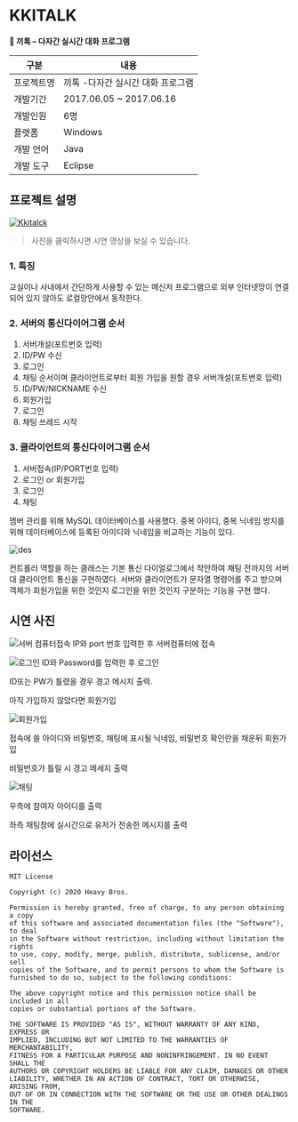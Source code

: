 # KKITALK
**💬 끼톡 – 다자간 실시간 대화 프로그램**


| 구분       | 내용                              |
|------------|-----------------------------------|
| 프로젝트명 | 끼톡 -다자간 실시간 대화 프로그램 |
| 개발기간   | 2017.06.05 ~ 2017.06.16           |
| 개발인원   | 6명                               |
| 플랫폼     | Windows                           |
| 개발 언어  | Java                              |
| 개발 도구  | Eclipse                           |

## 프로젝트 설명

[![Kkitalck](http://img.youtube.com/vi/tdBGUWQJTuI/0.jpg)](http://www.youtube.com/watch?v=tdBGUWQJTuI "Project Introduction")
> 사진을 클릭하시면 시연 영상을 보실 수 있습니다.


### 1. 특징

교실이나 사내에서 간단하게 사용할 수 있는 메신저 프로그램으로 외부 인터넷망이 연결되어 있지 않아도 로컬망안에서 동작한다.

### 2. 서버의 통신다이어그램 순서

1. 서버개설(포트번호 입력)
2. ID/PW 수신
3. 로그인 
4. 채팅 순서이며 클라이언트로부터 회원 가입을 원할 경우 서버개설(포트번호 입력) 
5. ID/PW/NICKNAME 수신 
6. 회원가입 
7. 로그인 
8. 채팅 쓰레드 시작

### 3. 클라이언트의 통신다이어그램 순서

1. 서버접속(IP/PORT번호 입력) 
2. 로그인 or 회원가입
3. 로그인 
4. 채팅

멤버 관리를 위해 MySQL 데이터베이스를 사용했다. 중복 아이디, 중복 닉네임 방지를 위해 데이터베이스에 등록된 아이디와 닉네임을 비교하는 기능이 있다.

![des](des.png)

컨트롤러 역할을 하는 클래스는 기본 통신 다이얼로그에서 착안하여 채팅 전까지의 서버 대 클라이언트 통신을 구현하였다.  서버와 클라이언트가 문자열 명령어를 주고 받으며 객체가 회원가입을 위한 것인지 로그인을 위한 것인지 구분하는 기능을 구현 했다.

## 시연 사진

![서버 컴퓨터접속](connect.jpg)
IP와 port 번호 입력한 후 서버컴퓨터에 접속

![로그인](login.jpg)
ID와 Password를 입력한 후 로그인

ID또는 PW가 틀렸을 경우 경고 메시지 출력. 

아직 가입하지 않았다면 회원가입

![회원가입](join.jpg)

접속에 쓸 아이디와 비밀번호, 채팅에 표시될 닉네임, 비밀번호 확인란을 채운뒤 회원가입

비밀번호가 틀릴 시 경고 메세지 출력

![채팅](chat.jpg)

우측에 참여자 아이디를 출력

좌측 채팅창에 실시간으로 유저가 전송한 메시지를 출력



## 라이선스
```
MIT License

Copyright (c) 2020 Heavy Bros. 

Permission is hereby granted, free of charge, to any person obtaining a copy
of this software and associated documentation files (the "Software"), to deal
in the Software without restriction, including without limitation the rights
to use, copy, modify, merge, publish, distribute, sublicense, and/or sell
copies of the Software, and to permit persons to whom the Software is
furnished to do so, subject to the following conditions:

The above copyright notice and this permission notice shall be included in all
copies or substantial portions of the Software.

THE SOFTWARE IS PROVIDED "AS IS", WITHOUT WARRANTY OF ANY KIND, EXPRESS OR
IMPLIED, INCLUDING BUT NOT LIMITED TO THE WARRANTIES OF MERCHANTABILITY,
FITNESS FOR A PARTICULAR PURPOSE AND NONINFRINGEMENT. IN NO EVENT SHALL THE
AUTHORS OR COPYRIGHT HOLDERS BE LIABLE FOR ANY CLAIM, DAMAGES OR OTHER
LIABILITY, WHETHER IN AN ACTION OF CONTRACT, TORT OR OTHERWISE, ARISING FROM,
OUT OF OR IN CONNECTION WITH THE SOFTWARE OR THE USE OR OTHER DEALINGS IN THE
SOFTWARE.

```
